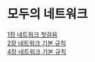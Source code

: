 # 모두의 네트워크
[1장 네트워크 첫걸음](./01_network_first_step.md)  
[2장 네트워크 기본 규칙](./02_network_basic_rule.md)  
[4장 네트워크 기본 규칙](./02_datalink_layer.md)